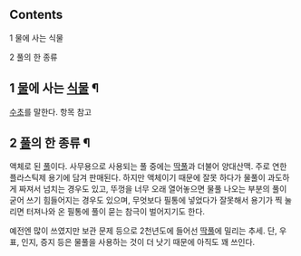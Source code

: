 ## Contents

    

1 물에 사는 식물

2 풀의 한 종류

## 1 [물](%EB%AC%BC.md)에 사는 [식물](%EC%8B%9D%EB%AC%BC.md) ¶

[수초](%EC%88%98%EC%B4%88.md)를 말한다. 항목 참고

## 2 [풀](%ED%92%80.md)의 한 종류 ¶

액체로 된 [풀](%ED%92%80.md)이다. 사무용으로 사용되는 풀 중에는 [딱풀](%EB%94%B1%ED%92%80.md)과
더불어 양대산맥. 주로 연한 플라스틱제 용기에 담겨 판매된다. 하지만 액체이기 때문에 잘못 하다가 물풀이 과도하게 짜져서 넘치는 경우도
있고, 뚜껑을 너무 오래 열어놓으면 물풀 나오는 부분의 풀이 굳어 쓰기 힘들어지는 경우도 있으며, 무엇보다 필통에 넣었다가 잘못해서 용기가
찍 눌리면 터져나와 온 필통에 풀이 묻는 참극이 벌어지기도 한다.

  

예전엔 많이 쓰였지만 보관 문제 등으로 2천년도에 들어선 [딱풀](%EB%94%B1%ED%92%80.md)에 밀리는 추세. 단, 우표,
인지, 증지 등은 물풀을 사용하는 것이 더 낫기 때문에 아직도 꽤 쓰인다.

